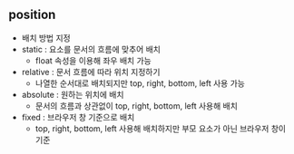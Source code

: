## position
- 배치 방법 지정
- static : 요소를 문서의 흐름에 맞추어 배치 
  - float 속성을 이용해 좌우 배치 가능
- relative : 문서 흐름에 따라 위치 지정하기 
  - 나열한 순서대로 배치되지만 top, right, bottom, left 사용 가능
- absolute : 원하는 위치에 배치
  - 문서의 흐름과 상관없이 top, right, bottom, left 사용해 배치
- fixed : 브라우저 창 기준으로 배치
  - top, right, bottom, left 사용해 배치하지만 부모 요소가 아닌 브라우저 창이 기준
  